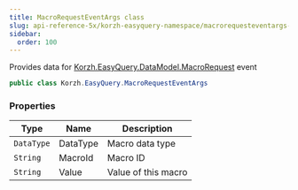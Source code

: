 ```yaml
---
title: MacroRequestEventArgs class
slug: api-reference-5x/korzh-easyquery-namespace/macrorequesteventargs-class
sidebar:
  order: 100
---
```


Provides data for [Korzh.EasyQuery.DataModel.MacroRequest](///easyquery/docs/api-reference-5x/korzh-easyquery-namespace/datamodel-class) event
```csharp
public class Korzh.EasyQuery.MacroRequestEventArgs

```

### Properties

| Type | Name | Description | 
| --- | --- | --- | 
| `DataType` | DataType | Macro data type | 
| `String` | MacroId | Macro ID | 
| `String` | Value | Value of this macro |
